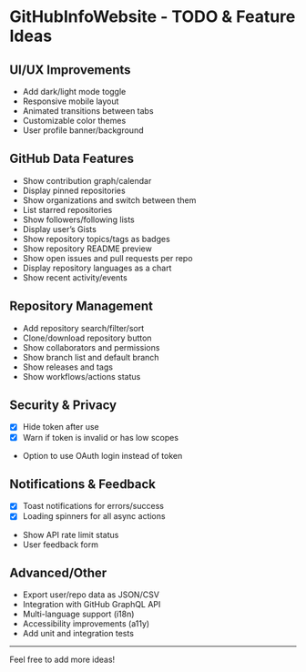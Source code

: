 <!-- Generated with AI - 21.05.2025 20:36.00 -->

# GitHubInfoWebsite - TODO & Feature Ideas

## UI/UX Improvements
- Add dark/light mode toggle
- Responsive mobile layout
- Animated transitions between tabs
- Customizable color themes
- User profile banner/background

## GitHub Data Features
- Show contribution graph/calendar
- Display pinned repositories
- Show organizations and switch between them
- List starred repositories
- Show followers/following lists
- Display user’s Gists
- Show repository topics/tags as badges
- Show repository README preview
- Show open issues and pull requests per repo
- Display repository languages as a chart
- Show recent activity/events

## Repository Management
- Add repository search/filter/sort
- Clone/download repository button
- Show collaborators and permissions
- Show branch list and default branch
- Show releases and tags
- Show workflows/actions status

## Security & Privacy
- [x] Hide token after use <!-- Generated with AI - 21.05.2025 20:36.00 -->
- [x] Warn if token is invalid or has low scopes <!-- Generated with AI - 21.05.2025 20:36.00 -->
- Option to use OAuth login instead of token

## Notifications & Feedback
- [x] Toast notifications for errors/success <!-- Generated with AI - 21.05.2025 20:36.00 -->
- [x] Loading spinners for all async actions <!-- Generated with AI - 21.05.2025 20:36.00 -->
- Show API rate limit status
- User feedback form

## Advanced/Other
- Export user/repo data as JSON/CSV
- Integration with GitHub GraphQL API
- Multi-language support (i18n)
- Accessibility improvements (a11y)
- Add unit and integration tests

---
Feel free to add more ideas!